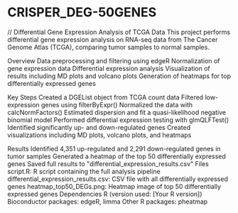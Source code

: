 # CRISPER_DEG-50GENES
// Differential Gene Expression Analysis of TCGA Data
This project performs differential gene expression analysis on RNA-seq data from The Cancer Genome Atlas (TCGA), comparing tumor samples to normal samples.

Overview
Data preprocessing and filtering using edgeR
Normalization of gene expression data
Differential expression analysis
Visualization of results including MD plots and volcano plots
Generation of heatmaps for top differentially expressed genes

Key Steps
Created a DGEList object from TCGA count data
Filtered low-expression genes using filterByExpr()
Normalized the data with calcNormFactors()
Estimated dispersion and fit a quasi-likelihood negative binomial model
Performed differential expression testing with glmQLFTest()
Identified significantly up- and down-regulated genes
Created visualizations including MD plots, volcano plots, and heatmaps

Results
Identified 4,351 up-regulated and 2,291 down-regulated genes in tumor samples
Generated a heatmap of the top 50 differentially expressed genes
Saved full results to "differential_expression_results.csv"
Files
script.R: R script containing the full analysis pipeline
differential_expression_results.csv: CSV file with all differentially expressed genes
heatmap_top50_DEGs.png: Heatmap image of top 50 differentially expressed genes
Dependencies
R (version used: [Your R version])
Bioconductor packages: edgeR, limma
Other R packages: pheatmap
